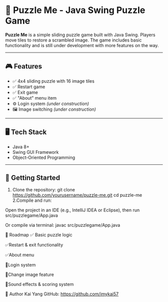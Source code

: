 # 🧩 Puzzle Me - Java Swing Puzzle Game

**Puzzle Me** is a simple sliding puzzle game built with Java Swing. Players move tiles to restore a scrambled image. The game includes basic functionality and is still under development with more features on the way.

---

## 🎮 Features

- ✅ 4x4 sliding puzzle with 16 image tiles  
- ✅ Restart game  
- ✅ Exit game  
- ✅ "About" menu item  
- ⚙️ Login system *(under construction)*  
- 🖼️ Image switching *(under construction)*  

---

## 🖥️ Tech Stack

- Java 8+
- Swing GUI Framework
- Object-Oriented Programming

---

## 🚀 Getting Started

1. Clone the repository:
   git clone https://github.com/yourusername/puzzle-me.git
   cd puzzle-me
2.Compile and run:

Open the project in an IDE (e.g., IntelliJ IDEA or Eclipse), then run src/puzzlegame/App.java

Or compile via terminal:
javac src/puzzlegame/App.java

📌 Roadmap
✅ Basic puzzle logic 

✅Restart & exit functionality

✅About menu

🚧Login system

🚧Change image feature

🚧Sound effects & scoring system

👤 Author
Kai Yang
GitHub: https://github.com/imykai57
